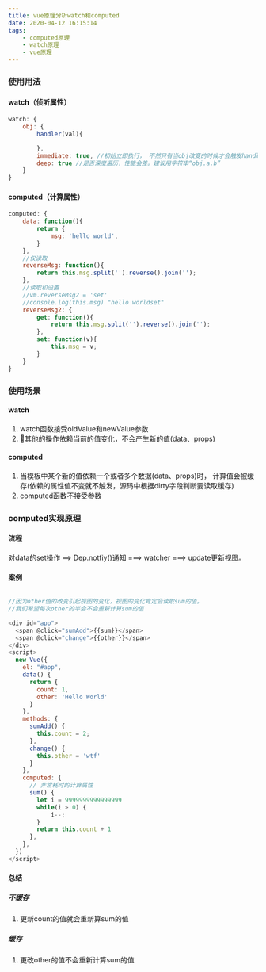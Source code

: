 ```yaml
---
title: vue原理分析watch和computed
date: 2020-04-12 16:15:14
tags:
    - computed原理
    - watch原理
    - vue原理
---
```


### 使用用法
#### watch（侦听属性）
```js
watch: {
    obj: {
        handler(val){

        },
        immediate: true, //初始立即执行， 不然只有当obj改变的时候才会触发handler
        deep: true //是否深度遍历，性能会差。建议用字符串“obj.a.b”
    }
}
```

#### computed（计算属性）
```js
computed: {
    data: function(){
        return {
            msg: 'hello world',
        }
    },
    //仅读取
    reverseMsg: function(){
        return this.msg.split('').reverse().join('');
    },
    //读取和设置
    //vm.reverseMsg2 = 'set'
    //console.log(this.msg) "hello worldset"
    reverseMsg2: {
        get: function(){
            return this.msg.split('').reverse().join('');
        },
        set: function(v){
            this.msg = v;
        }
    }
}

```

### 使用场景
#### watch
1. watch函数接受oldValue和newValue参数
2. 其他的操作依赖当前的值变化，不会产生新的值(data、props)

#### computed
1. 当模板中某个新的值依赖一个或者多个数据(data、props)时， 计算值会被缓存(依赖的属性值不变就不触发，源码中根据dirty字段判断要读取缓存)
2. computed函数不接受参数


### computed实现原理
#### 流程
对data的set操作  ==> Dep.notfiy()通知  ===> watcher ===> update更新视图。

#### 案例
```js

//因为other值的改变引起视图的变化，视图的变化肯定会读取sum的值。
//我们希望每次other的半会不会重新计算sum的值

<div id="app">
  <span @click="sumAdd">{{sum}}</span>
  <span @click="change">{{other}}</span>
</div>
<script>
  new Vue({
    el: "#app",
    data() {
      return {
        count: 1,
        other: 'Hello World'
      }
    },
    methods: {
      sumAdd() {
        this.count = 2;
      },
      change() {
        this.other = 'wtf'
      }
    },
    computed: {
      // 非常耗时的计算属性
      sum() {
        let i = 9999999999999999
        while(i > 0) {
            i--;
        }
        return this.count + 1
      },
    },
  })
</script>
```

#### 总结
##### 不缓存
1. 更新count的值就会重新算sum的值

##### 缓存
1. 更改other的值不会重新计算sum的值